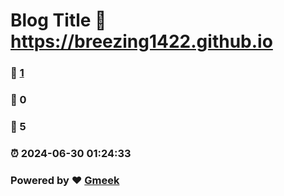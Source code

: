 # Blog Title :link: https://breezing1422.github.io 
### :page_facing_up: [1](https://breezing1422.github.io/tag.html) 
### :speech_balloon: 0 
### :hibiscus: 5 
### :alarm_clock: 2024-06-30 01:24:33 
### Powered by :heart: [Gmeek](https://github.com/Meekdai/Gmeek)
